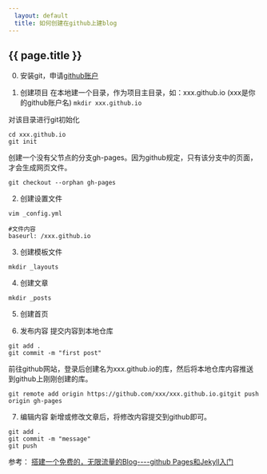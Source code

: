 ```yaml
---
　layout: default
　title: 如何创建在github上建blog
---
```


## {{ page.title }}

0. 安装git，申请[github账户](https://github.io)

1. 创建项目
在本地建一个目录，作为项目主目录，如：xxx.github.io (xxx是你的github账户名)
```mkdir xxx.github.io```

对该目录进行git初始化
```
cd xxx.github.io
git init
```

创建一个没有父节点的分支gh-pages。因为github规定，只有该分支中的页面，才会生成网页文件。
```
git checkout --orphan gh-pages
```

2. 创建设置文件
```
vim _config.yml

#文件内容
baseurl: /xxx.github.io
```

3. 创建模板文件
```
mkdir _layouts
```

4. 创建文章
```
mkdir _posts
```

5. 创建首页


6. 发布内容
提交内容到本地仓库
```
git add .
git commit -m "first post"
```
前往github网站，登录后创建名为xxx.github.io的库，然后将本地仓库内容推送到github上刚刚创建的库。
```
git remote add origin https://github.com/xxx/xxx.github.io.gitgit push origin gh-pages
```

7. 编辑内容
新增或修改文章后，将修改内容提交到github即可。
```
git add .
git commit -m "message"
git push
```


参考：
[搭建一个免费的，无限流量的Blog----github Pages和Jekyll入门](http://www.ruanyifeng.com/blog/2012/08/blogging_with_jekyll.html)

